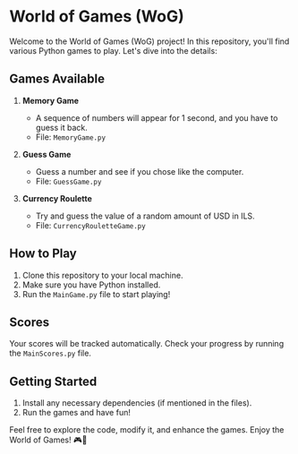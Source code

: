 # World of Games (WoG)

Welcome to the World of Games (WoG) project! In this repository, you'll find various Python games to play. Let's dive into the details:

## Games Available

1. **Memory Game**
   - A sequence of numbers will appear for 1 second, and you have to guess it back.
   - File: `MemoryGame.py`

2. **Guess Game**
   - Guess a number and see if you chose like the computer.
   - File: `GuessGame.py`

3. **Currency Roulette**
   - Try and guess the value of a random amount of USD in ILS.
   - File: `CurrencyRouletteGame.py`

## How to Play

1. Clone this repository to your local machine.
2. Make sure you have Python installed.
3. Run the `MainGame.py` file to start playing!

## Scores

Your scores will be tracked automatically. Check your progress by running the `MainScores.py` file.

## Getting Started

1. Install any necessary dependencies (if mentioned in the files).
2. Run the games and have fun!

Feel free to explore the code, modify it, and enhance the games. Enjoy the World of Games! 🎮🌟
